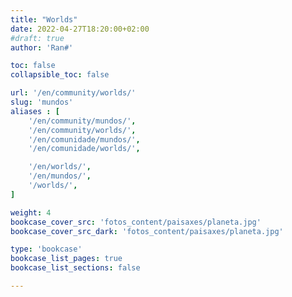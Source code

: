 ```yaml
---
title: "Worlds"
date: 2022-04-27T18:20:00+02:00
#draft: true
author: 'Ran#'

toc: false
collapsible_toc: false

url: '/en/community/worlds/'
slug: 'mundos'
aliases : [
    '/en/community/mundos/',
    '/en/community/worlds/',
    '/en/comunidade/mundos/',
    '/en/comunidade/worlds/',

    '/en/worlds/',
    '/en/mundos/',
    '/worlds/',
]

weight: 4
bookcase_cover_src: 'fotos_content/paisaxes/planeta.jpg'
bookcase_cover_src_dark: 'fotos_content/paisaxes/planeta.jpg'

type: 'bookcase'
bookcase_list_pages: true
bookcase_list_sections: false

---
```


